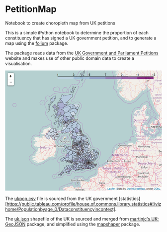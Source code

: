 # PetitionMap
Notebook to create choropleth map from UK petitions

This is a simple iPython notebook to determine the proportion of each constituency that has signed a UK government petition, and to generate a map using the [folium](https://github.com/python-visualization/folium) package.

The package reads data from the [UK Government and Parliament Petitions](https://petition.parliament.uk/) website and makes use of other public domain data to create a visualisation.

![](https://github.com/matsavage/PetitionMap/blob/master/map.png?raw=true "PetitionMap")

The [ukpop.csv](https://github.com/matsavage/PetitionMap/blob/master/ukpop.csv) file is sourced from the UK government [statistics][https://public.tableau.com/profile/house.of.commons.library.statistics#!/vizhome/Populationbyage_0/Dataconstituencyincontext].

The [uk.json](https://github.com/matsavage/PetitionMap/blob/master/uk.json) shapefile of the UK is sourced and merged from [martinjc's UK-GeoJSON](https://github.com/martinjc/UK-GeoJSON) package, and simplified using the [mapshaper](https://github.com/mbloch/mapshaper) package.
